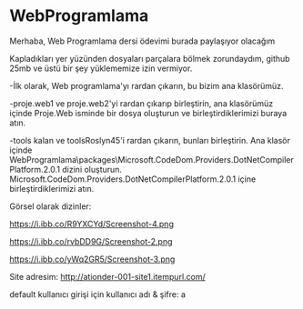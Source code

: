 # WebProgramlama

Merhaba, Web Programlama dersi ödevimi burada paylaşıyor olacağım

Kapladıkları yer yüzünden dosyaları parçalara bölmek zorundaydım, github 25mb ve üstü bir şey yüklememize izin vermiyor.

-İlk olarak, Web programlama'yı rardan çıkarın, bu bizim ana klasörümüz.

-proje.web1 ve proje.web2'yi rardan çıkarıp birleştirin, ana klasörümüz içinde Proje.Web isminde bir dosya oluşturun ve birleştirdiklerimizi buraya atın.

-tools kalan ve toolsRoslyn45'i rardan çıkarın, bunları birleştirin. Ana klasör içinde WebProgramlama\packages\Microsoft.CodeDom.Providers.DotNetCompilerPlatform.2.0.1 dizini oluşturun. Microsoft.CodeDom.Providers.DotNetCompilerPlatform.2.0.1 içine birleştirdiklerimizi atın.

Görsel olarak dizinler:

https://i.ibb.co/R9YXCYd/Screenshot-4.png

https://i.ibb.co/rvbDD9G/Screenshot-2.png

https://i.ibb.co/yWq2GR5/Screenshot-3.png

Site adresim: http://ationder-001-site1.itempurl.com/

default kullanıcı girişi için kullanıcı adı & şifre: a
